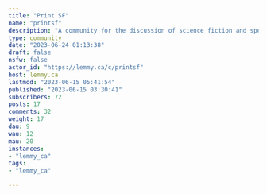 ```yaml
---
title: "Print SF" 
name: "printsf"
description: "A community for the discussion of science fiction and speculative fiction in print. Rules:- No hate speech, bigotry, homophobia, sexism, racism, etc.- No spam or advertising- No AI generated content, posts, or comments- No piracy or suggesting or linking to piracy- No discussion or submissions of movie, TV, or game related SF"
type: community
date: "2023-06-24 01:13:38"
draft: false
nsfw: false
actor_id: "https://lemmy.ca/c/printsf"
host: lemmy.ca
lastmod: "2023-06-15 05:41:54"
published: "2023-06-15 03:30:41"
subscribers: 72
posts: 17
comments: 32
weight: 17
dau: 9
wau: 12
mau: 20
instances:
- "lemmy_ca"
tags: 
- "lemmy_ca"

---
```

